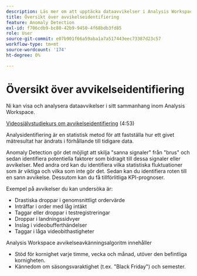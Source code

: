 ```yaml
---
description: Läs mer om att upptäcka dataavvikelser i Analysis Workspace.
title: Översikt över avvikelseidentifiering
feature: Anomaly Detection
exl-id: f706cdb9-bc80-42b9-9450-4f68bdb3fd85
role: User
source-git-commit: e07b901f66a59aba1a7a517443eec73387d23c57
workflow-type: tm+mt
source-wordcount: '174'
ht-degree: 0%

---
```


# Översikt över avvikelseidentifiering

Ni kan visa och analysera dataavvikelser i sitt sammanhang inom Analysis Workspace.

[Videosjälvstudiekurs om avvikelseidentifiering](https://experienceleague.adobe.com/docs/analytics-learn/tutorials/data-science/anomaly-detection-in-analysis-workspace.html?lang=sv-SE) (4:53)

Analysidentifiering är en statistisk metod för att fastställa hur ett givet mätresultat har ändrats i förhållande till tidigare data.

Anomaly Detection gör det möjligt att skilja &quot;sanna signaler&quot; från &quot;brus&quot; och sedan identifiera potentiella faktorer som bidragit till dessa signaler eller avvikelser. Med andra ord kan du identifiera vilka statistiska fluktuationer som är viktiga och vilka som inte gör det. Sedan kan du identifiera roten till en sann avvikelse. Dessutom kan du få tillförlitliga KPI-prognoser.

Exempel på avvikelser du kan undersöka är:

* Drastiska droppar i genomsnittligt ordervärde
* Inträffar i order med låg intäkt
* Taggar eller droppar i testregistreringar
* Droppar i landningssidvyer
* Inslag i videobufferthändelser
* Taggar i låga videobithastigheter

Analysis Workspace avvikelseavkänningsalgoritm innehåller

* Stöd för kornighet varje timme, vecka och månad, utöver den befintliga kornigheten.
* Kännedom om säsongsvaraktighet (t.ex. &quot;Black Friday&quot;) och semester.
